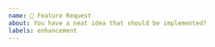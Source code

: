 ```yaml
---
name: 🎉 Feature Request
about: You have a neat idea that should be implemented?
labels: enhancement
---
```


<!-- Provide a summary of the feature you would like to see implemented. -->
